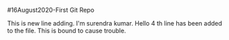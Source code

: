 #16August2020-First Git Repo

This is new line adding. I'm surendra kumar.
Hello 4 th line has been added to the file.
This is bound to cause trouble.
